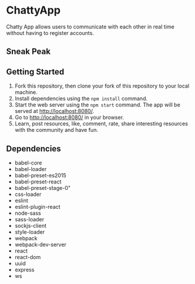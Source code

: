 # ChattyApp

Chatty App allows users to communicate with each other in real time without having to register accounts.

## Sneak Peak

## Getting Started

1. Fork this repository, then clone your fork of this repository to your local machine.
2. Install dependencies using the `npm install` command.
3. Start the web server using the `npm start` command. The app will be served at <http://localhost:8080/>.
4. Go to <http://localhost:8080/> in your browser.
5. Learn, post resources, like, comment, rate, share interesting resources with the community and have fun.

## Dependencies

- babel-core
- babel-loader
- babel-preset-es2015
- babel-preset-react
- babel-preset-stage-0"
- css-loader
- eslint
- eslint-plugin-react
- node-sass
- sass-loader
- sockjs-client
- style-loader
- webpack
- webpack-dev-server
- react
- react-dom
- uuid
- express
- ws
